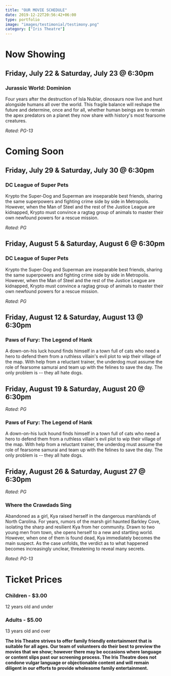 ```yaml
---
title: "OUR MOVIE SCHEDULE"
date: 2019-12-22T20:56:42+06:00
type: portfolio
image: "images/testimonial/testimony.png"
category: ["Iris Theatre"]
---
```


# Now Showing

## Friday, July 22 & Saturday, July 23 @ 6:30pm

### Jurassic World: Dominion

Four years after the destruction of Isla Nublar, dinosaurs now live and hunt alongside humans all over the world. This fragile balance will reshape the future and determine, once and for all, whether human beings are to remain the apex predators on a planet they now share with history's most fearsome creatures.

_Rated: PG-13_

# Coming Soon 

## Friday, July 29 & Saturday, July 30 @ 6:30pm

### DC League of Super Pets

Krypto the Super-Dog and Superman are inseparable best friends, sharing the same superpowers and fighting crime side by side in Metropolis. However, when the Man of Steel and the rest of the Justice League are kidnapped, Krypto must convince a ragtag group of animals to master their own newfound powers for a rescue mission.

_Rated: PG_

## Friday, August 5 & Saturday, August 6 @ 6:30pm

### DC League of Super Pets

Krypto the Super-Dog and Superman are inseparable best friends, sharing the same superpowers and fighting crime side by side in Metropolis. However, when the Man of Steel and the rest of the Justice League are kidnapped, Krypto must convince a ragtag group of animals to master their own newfound powers for a rescue mission.

_Rated: PG_

## Friday, August 12 & Saturday, August 13 @ 6:30pm

### Paws of Fury: The Legend of Hank

A down-on-his luck hound finds himself in a town full of cats who need a hero to defend them from a ruthless villain's evil plot to wip their village of the map. With help from a reluctant trainer, the underdog must assume the role of fearsome samurai and team up with the felines to save the day. The only problem is -- they all hate dogs.

## Friday, August 19 & Saturday, August 20 @ 6:30pm

_Rated: PG_

### Paws of Fury: The Legend of Hank

A down-on-his luck hound finds himself in a town full of cats who need a hero to defend them from a ruthless villain's evil plot to wip their village of the map. With help from a reluctant trainer, the underdog must assume the role of fearsome samurai and team up with the felines to save the day. The only problem is -- they all hate dogs.

## Friday, August 26 & Saturday, August 27 @ 6:30pm

_Rated: PG_

### Where the Crawdads Sing

Abandoned as a girl, Kya raised herself in the dangerous marshlands of North Carolina. For years, rumors of the marsh girl haunted Barkley Cove, isolating the sharp and resilient Kya from her community. Drawn to two young men from town, she opens herself to a new and startling world. However, when one of them is found dead, Kya immediately becomes the main suspect. As the case unfolds, the verdict as to what happened becomes increasingly unclear, threatening to reveal many secrets.

_Rated: PG-13_

# Ticket Prices

### Children - $3.00
12 years old and under

### Adults - $5.00 
13 years old and over

**The Iris Theatre strives to offer family friendly entertainment that is suitable for all ages. Our team of volunteers do their best to preview the movies that we show; however there may be occasions where language or content slips past our screening process. The Iris Theatre does not condone vulgar language or objectionable content and will remain diligent in our efforts to provide wholesome family entertainment.**

